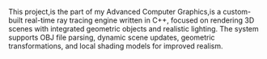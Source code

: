 
This project,is the part of my Advanced Computer Graphics,is a custom-built real-time ray tracing engine written in C++, focused on rendering 3D scenes with integrated geometric objects and realistic lighting. The system supports OBJ file parsing, dynamic scene updates, geometric transformations, and local shading models for improved realism.
